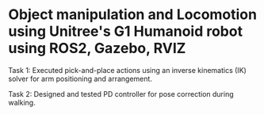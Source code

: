 # Object manipulation and Locomotion using Unitree's G1 Humanoid robot using ROS2, Gazebo, RVIZ

Task 1: Executed pick-and-place actions using an inverse kinematics (IK) solver for arm positioning and arrangement.

Task 2: Designed and tested PD controller for pose correction during walking.
